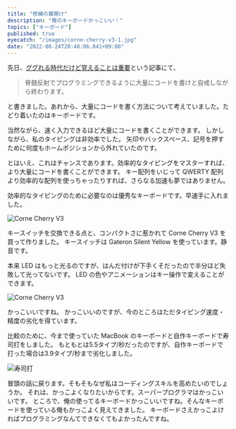 ```yaml
---
title: "修練の幕開け"
description: "俺のキーボードかっこいい！"
topics: ["キーボード"]
published: true
eyecatch: "/images/corne-cherry-v3-1.jpg"
date: "2022-08-24T20:48:06.841+09:00"
---
```


先日、[ググれる時代だけど覚えることは重要](https://9sako6.com/posts/implement-quickly)という記事にて、

> 脊髄反射でプログラミングできるように大量にコードを書けと自戒しながら終わります。

と書きました。あれから、大量にコードを書く方法について考えていました。たどり着いたのはキーボードです。

当然ながら、速く入力できるほど大量にコードを書くことができます。
しかしながら、私のタイピングは非効率でした。
矢印やバックスペース、記号を押すために何度もホームポジションから外れていたのです。

とはいえ、これはチャンスであります。効率的なタイピングをマスターすれば、より大量にコードを書くことができます。
キー配列をいじって QWERTY 配列より効率的な配列を使っちゃったりすれば、さらなる加速も夢ではありません。

効率的なタイピングのために必要なのは優秀なキーボードです。早速手に入れました。

![Corne Cherry V3](/images/corne-cherry-v3-2.jpg)

キースイッチを交換できる点と、コンパクトさに惹かれて Corne Cherry V3 を買って作りました。
キースイッチは Gateron Silent Yellow を使っています。静音です。

本来 LED はもっと光るのですが、はんだ付けが下手くそだったので半分ほど失敗して光ってないです。
LED の色やアニメーションはキー操作で変えることができます。

![Corne Cherry V3](/images/corne-cherry-v3-1.jpg)

かっこいいですね。
かっこいいのですが、今のところはただタイピング速度・精度の劣化を得ています。

比較のために、今まで使っていた MacBook のキーボードと自作キーボードで寿司打をしました。
もともとは5.5タイプ/秒だったのですが、自作キーボードで打った場合は3.9タイプ/秒まで劣化しました。

![寿司打](/images/sushida.jpg)

冒頭の話に戻ります。そもそもなぜ私はコーディングスキルを高めたいのでしょうか。
それは、かっこよくなりたいからです。スーパープログラマはかっこいいです。
ところで、俺の使ってるキーボードかっこいいですね。そんなキーボードを使っている俺もかっこよく見えてきました。
キーボードさえかっこよければプログラミングなんてできなくてもよかったんですね。
